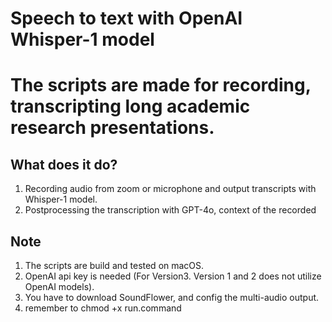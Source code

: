 # Speech to text with OpenAI Whisper-1 model
# The scripts are made for recording, transcripting long academic research presentations.

## What does it do?
1. Recording audio from zoom or microphone and output transcripts with Whisper-1 model.
2. Postprocessing the transcription with GPT-4o, context of the recorded

## Note
1. The scripts are build and tested on macOS.
2. OpenAI api key is needed (For Version3. Version 1 and 2 does not utilize OpenAI models).
3. You have to download SoundFlower, and config the multi-audio output.
4. remember to chmod +x run.command 
